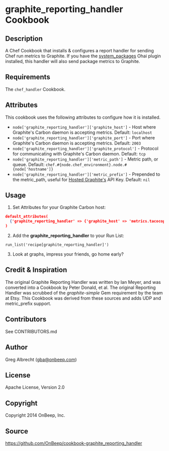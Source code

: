 # graphite_reporting_handler Cookbook

## Description

A Chef Cookbook that installs & configures a report handler for sending Chef run
metrics to Graphite. If you have the [system_packages](https://github.com/finnlabs/ohai-system_packages/)
Ohai plugin installed, this handler will also send package metrics to Graphite.


## Requirements

The `chef_handler` Cookbook.


## Attributes

This cookbook uses the following attributes to configure how it is installed.

* `node['graphite_reporting_handler']['graphite_host']` - Host where Graphite's
Carbon daemon is accepting metrics. Default: `localhost`
* `node['graphite_reporting_handler']['graphite_port']` - Port where Graphite's Carbon
daemon is accepting metrics. Default: `2003`
* `node['graphite_reporting_handler']['graphite_protocol']` - Protocol for
communicating with Graphite's Carbon daemon. Default: `tcp`
* `node['graphite_reporting_handler']['metric_path']` - Metric path, or queue.
Default: `chef.#{node.chef_environment}.node.#{node['hostname']}`
* `node['graphite_reporting_handler']['metric_prefix']` - Prepended to the metric_path,
useful for [Hosted Graphite's](http://hostedgraphite.com) API Key. Default: `nil`


## Usage

1. Set Attributes for your Graphite Carbon host:

  ```json
  default_attributes(
    {'graphite_reporting_handler' => {'graphite_host' => 'metrics.tacocopter.com'}}
  )
  ```

2. Add the **graphite_reporting_handler** to your Run List:

  `run_list('recipe[graphite_reporting_handler]')`

3. Look at graphs, impress your friends, go home early?


## Credit & Inspiration
The original Graphite Reporting Handler was written by Ian Meyer, and
was converted into a Cookbook by Peter Donald, et al. The original Reporting Handler
was scrubbed of the *graphite-simple* Gem requirement by the team at Etsy. This
Cookbook was derived from these sources and adds UDP and metric_prefix support.


## Contributors
See CONTRIBUTORS.md

## Author
Greg Albrecht (<gba@onbeep.com>)


## License
Apache License, Version 2.0


## Copyright
Copyright 2014 OnBeep, Inc.


## Source
https://github.com/OnBeep/cookbook-graphite_reporting_handler
